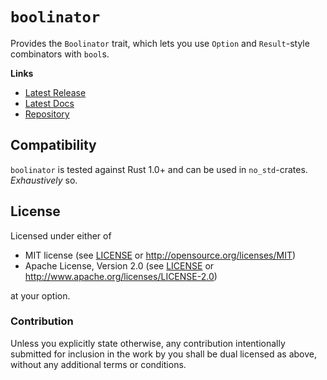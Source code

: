 # `boolinator`

Provides the `Boolinator` trait, which lets you use `Option` and `Result`-style combinators with `bool`s.

**Links**

* [Latest Release](https://crates.io/crates/boolinator/)
* [Latest Docs](https://danielkeep.github.io/rust-boolinator/doc/boolinator/index.html)
* [Repository](https://github.com/DanielKeep/rust-boolinator)

## Compatibility

`boolinator` is tested against Rust 1.0+ and can be used in `no_std`-crates.  *Exhaustively* so.

## License

Licensed under either of

* MIT license (see [LICENSE](LICENSE) or <http://opensource.org/licenses/MIT>)
* Apache License, Version 2.0 (see [LICENSE](LICENSE) or <http://www.apache.org/licenses/LICENSE-2.0>)

at your option.

### Contribution

Unless you explicitly state otherwise, any contribution intentionally submitted for inclusion in the work by you shall be dual licensed as above, without any additional terms or conditions.
